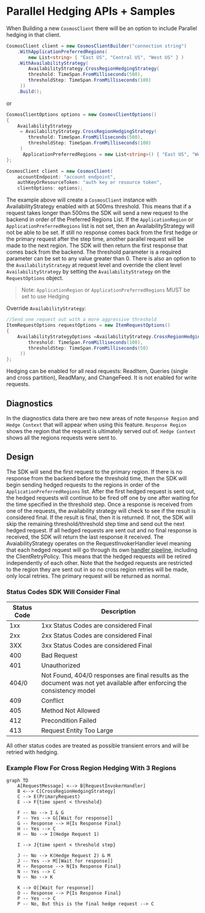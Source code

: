 # Parallel Hedging APIs + Samples

When Building a new `CosmosClient` there will be an option to include Parallel hedging in that client.

```csharp
CosmosClient client = new CosmosClientBuilder("connection string")
    .WithApplicationPreferredRegions(
        new List<string> { "East US", "Central US", "West US" } )
    .WithAvailabilityStrategy(
        AvailabilityStrategy.CrossRegionHedgingStrategy(
        threshold: TimeSpan.FromMilliseconds(500),
        thresholdStep: TimeSpan.FromMilliseconds(100)
     ))
    .Build();
```

or

```csharp
CosmosClientOptions options = new CosmosClientOptions()
{
    AvailabilityStrategy
     = AvailabilityStrategy.CrossRegionHedgingStrategy(
        threshold: TimeSpan.FromMilliseconds(500),
        thresholdStep: TimeSpan.FromMilliseconds(100)
     )
      ApplicationPreferredRegions = new List<string>() { "East US", "West US", "Central US"},
};

CosmosClient client = new CosmosClient(
    accountEndpoint: "account endpoint",
    authKeyOrResourceToken: "auth key or resource token",
    clientOptions: options);
```

The example above will create a `CosmosClient` instance with AvailabilityStrategy enabled with at 500ms threshold. This means that if a request takes longer than 500ms the SDK will send a new request to the backend in order of the Preferred Regions List. If the `ApplicationRegion` or `ApplicationPreferredRegions` list is not set, then an AvailabilityStrategy will not be able to be set. If still no response comes back from the first hedge or the primary request after the step time, another parallel request will be made to the next region.  The SDK will then return the first response that comes back from the backend. The threshold parameter is a required parameter can be set to any value greater than 0. There is also an option to the `AvailabilityStrategy` at request level and override the client level `AvailabilityStrategy` by setting the `AvailabilityStrategy` on the `RequestOptions` object.

> Note: `ApplicationRegion` or `ApplicationPreferredRegions` MUST be set to use Hedging

Override `AvailabilityStrategy`:

```csharp
//Send one request out with a more aggressive threshold
ItemRequestOptions requestOptions = new ItemRequestOptions()
{
    AvailabilityStrategyOptions =AvailabilityStrategy.CrossRegionHedgingStrategy(
        threshold: TimeSpan.FromMilliseconds(100),
        thresholdStep: TimeSpan.FromMilliseconds(50)
     ))
};
```

Hedging can be enabled for all read requests: ReadItem, Queries (single and cross partition), ReadMany, and ChangeFeed. It is not enabled for write requests.

## Diagnostics

In the diagnostics data there are two new areas of note `Response Region` and `Hedge Context` that will appear when using this feature. `Response Region` shows the region that the request is ultimately served out of. `Hedge Context` shows all the regions requests were sent to. 

## Design

The SDK will send the first request to the primary region. If there is no response from the backend before the threshold time, then the SDK will begin sending hedged requests to the regions in order of the `ApplicationPreferredRegions` list. After the first hedged request is sent out, the hedged requests will continue to be fired off one by one after waiting for the time specified in the threshold step. Once a response is received from one of the requests, the availability strategy will check to see if the result is considered final. If the result is final, then it is returned. If not, the SDK will skip the remaining threshold/threshold step time and send out the next hedged request. If all hedged requests are sent out and no final response is received, the SDK will return the last response it received. The AvaiabilityStrategy operates on the RequestInvokerHandler level meaning that each hedged request will go through its own [handler pipeline](https://github.com/Azure/azure-cosmos-dotnet-v3/blob/master/docs/SdkDesign.md#handler-pipeline), including the ClientRetryPolicy. This means that the hedged requests will be retired independently of each other. Note that the hedged requests are restricted to the region they are sent out in so no cross region retries will be made, only local retries. The primary request will be returned as normal.

### Status Codes SDK Will Consider Final

| Status Code | Description |
| --- | --- |
| 1xx | 1xx Status Codes are considered Final |
| 2xx | 2xx Status Codes are considered Final |
| 3XX | 3xx Status Codes are considered Final |
| 400 | Bad Request |
| 401 | Unauthorized |
| 404/0 | Not Found, 404/0 responses are final results as the document was not yet available after enforcing the consistency model |
| 409 | Conflict |
| 405 | Method Not Allowed |
| 412 | Precondition Failed |
| 413 | Request Entity Too Large |

All other status codes are treated as possible transient errors and will be retried with hedging.

### Example Flow For Cross Region Hedging With 3 Regions

```mermaid
graph TD
    A[RequestMessage] <--> B[RequestInvokerHandler]
    B <--> C[CrossRegionHedgingStrategy]
    C --> E(PrimaryRequest)
    E --> F{time spent < threshold}

    F -- No --> I & G
    F -- Yes --> G[[Wait for response]]
    G -- Response --> H{Is Response Final}
    H -- Yes --> C
    H -- No --> I(Hedge Request 1)
    
    I --> J{time spent < threshold step}

    J -- No --> K(Hedge Request 2) & M
    J -- Yes --> M[[Wait for response]]
    M -- Response --> N{Is Response Final}
    N -- Yes --> C
    N -- No --> K

    K --> O[[Wait for response]]
    O -- Response --> P{Is Response Final}
    P -- Yes --> C
    P -- No, But this is the final hedge request --> C
    
```